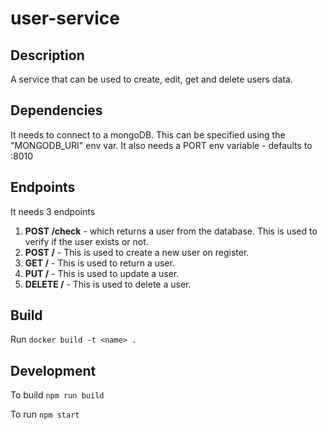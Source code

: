 # user-service

## Description
A service that can be used to create, edit, get and delete users data.

## Dependencies
It needs to connect to a mongoDB. This can be specified using the "MONGODB_URI" env var.
It also needs a PORT env variable - defaults to :8010

## Endpoints
It needs 3 endpoints
1) **POST /check** - which returns a user from the database. This is used to verify if the user exists or not.
2) **POST /** - This is used to create a new user on register.
3) **GET /** - This is used to return a user.
4) **PUT /** - This is used to update a user.
5) **DELETE /** - This is used to delete a user.

## Build
Run `docker build -t <name> .`

## Development
To build `npm run build`

To run `npm start`
